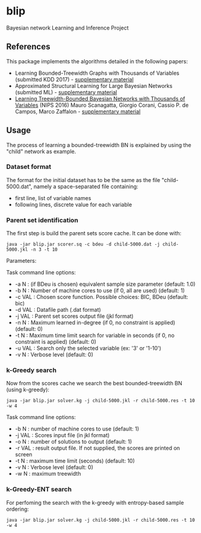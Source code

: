 # blip

Bayesian network Learning and Inference Project

## References

This package implements the algorithms detailed in the following papers: 
* Learning Bounded-Treewidth Graphs with Thousands of Variables (submitted KDD 2017) - [supplementary material](supplementary-KDD17.pdf)
* Approximated Structural Learning for Large Bayesian Networks (submitted ML) - [supplementary material](supplementary-ML17.pdf)
* [Learning Treewidth-Bounded Bayesian Networks with Thousands of Variables](https://papers.nips.cc/paper/6232-learning-treewidth-bounded-bayesian-networks-with-thousands-of-variables) (NIPS 2016) Mauro Scanagatta, Giorgio Corani, Cassio P. de Campos, Marco Zaffalon - [supplementary material](supplementary-NIPS16.pdf)

## Usage

The process of learning a bounded-treewidth BN is explained by using the "child" network as example.

### Dataset format

The format for the initial dataset has to be the same as the file "child-5000.dat", namely a space-separated file containing: 
* first line, list of variable names
* following lines, discrete value for each variable

### Parent set identification 

The first step is build the parent sets score cache. It can be done with: 
```
java -jar blip.jar scorer.sq -c bdeu -d child-5000.dat -j child-5000.jkl -n 3 -t 10
```
Parameters: 

Task command line options: 
* -a N   : (if BDeu is chosen) equivalent sample size parameter (default: 1.0)
* -b N   : Number of machine cores to use (if 0, all are used) (default: 1) 
* -c VAL : Chosen score function. Possible choices: BIC, BDeu (default: bic)
*  -d VAL : Datafile path (.dat format)
* -j VAL : Parent set scores output file (jkl format)
* -n N   : Maximum learned in-degree (if 0, no constraint is applied) (default: 0)
* -t N   : Maximum time limit search for variable in seconds (if 0, no constraint is applied) (default: 0)
* -u VAL : Search only the selected variable (ex: '3' or '1-10')
* -v N   : Verbose level (default: 0)


### k-Greedy search 

Now from the scores cache we search the best bounded-treewidth BN (using k-greedy): 
```
java -jar blip.jar solver.kg -j child-5000.jkl -r child-5000.res -t 10 -w 4
```

Task command line options: 
* -b N   : number of machine cores to use (default: 1)
* -j VAL : Scores input file (in jkl format)
* -o N   : number of solutions to output (default: 1)
* -r VAL : result output file. If not supplied, the scores are printed on screen
* -t N   : maximum time limit (seconds) (default: 10)
* -v N   : Verbose level (default: 0)
* -w N   : maximum treewidth


### k-Greedy-ENT search 

For perfoming the search with the k-greedy with entropy-based sample ordering: 

```
java -jar blip.jar solver.kg -j child-5000.jkl -r child-5000.res -t 10 -w 4
```

